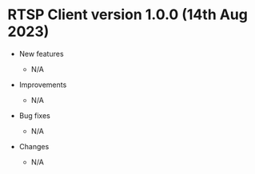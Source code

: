 
RTSP Client version 1.0.0 (14th Aug 2023)  
================================================================================  

* New features  

    - N/A  

* Improvements  

    - N/A  

* Bug fixes  

    - N/A  

* Changes  

    - N/A  


